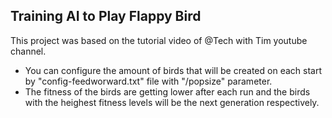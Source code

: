 ## Training AI to Play Flappy Bird 

This project was based on the tutorial video of @Tech with Tim youtube channel. 

- You can configure the amount of birds that will be created on each start by "config-feedworward.txt" file with "/popsize" parameter.
- The fitness of the birds are getting lower after each run and the birds with the heighest fitness levels will be the next generation respectively.
